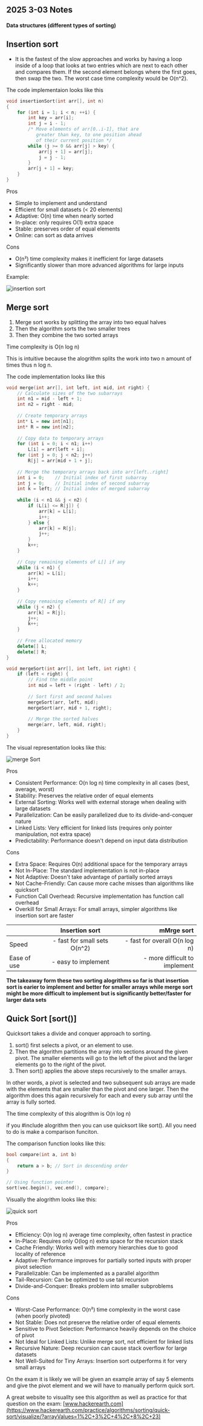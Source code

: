 ## 2025 3-03 Notes
#### Data structures (different types of sorting)
## Insertion sort
- It is the fastest of the slow approaches and works by
having a loop inside of a loop that looks at two entries which are next to each other and compares them. If the second element belongs where the first goes, then swap the two. The worst case time complexity would be O(n^2).

The code implementaion looks like this

``` cpp
void insertionSort(int arr[], int n)
{
    for (int i = 1; i < n; ++i) {
        int key = arr[i];
        int j = i - 1;
        /* Move elements of arr[0..i-1], that are
           greater than key, to one position ahead
           of their current position */
        while (j >= 0 && arr[j] > key) {
            arr[j + 1] = arr[j];
            j = j - 1;
        }
        arr[j + 1] = key;
    }
}   
```

Pros

* Simple to implement and understand
* Efficient for small datasets (< 20 elements)
* Adaptive: O(n) time when nearly sorted
* In-place: only requires O(1) extra space
* Stable: preserves order of equal elements
* Online: can sort as data arrives

Cons

* O(n²) time complexity makes it inefficient for large datasets
* Significantly slower than more advanced algorithms for large inputs

Example:

![insertion sort](insertionSort.png)


## Merge sort
1) Merge sort works by splitting the array into two equal halves 
2) Then the algorithm sorts the two smaller trees
3) Then they combine the two sorted arrays

Time complexity is O(n log n)

This is intuitive because the alogrithm splits the work into two n amount of times thus n log n.

The code implementation looks like this

``` c++
void merge(int arr[], int left, int mid, int right) {
    // Calculate sizes of the two subarrays
    int n1 = mid - left + 1;
    int n2 = right - mid;
    
    // Create temporary arrays
    int* L = new int[n1];
    int* R = new int[n2];
    
    // Copy data to temporary arrays
    for (int i = 0; i < n1; i++)
        L[i] = arr[left + i];
    for (int j = 0; j < n2; j++)
        R[j] = arr[mid + 1 + j];
    
    // Merge the temporary arrays back into arr[left..right]
    int i = 0;    // Initial index of first subarray
    int j = 0;    // Initial index of second subarray
    int k = left; // Initial index of merged subarray
    
    while (i < n1 && j < n2) {
        if (L[i] <= R[j]) {
            arr[k] = L[i];
            i++;
        } else {
            arr[k] = R[j];
            j++;
        }
        k++;
    }
    
    // Copy remaining elements of L[] if any
    while (i < n1) {
        arr[k] = L[i];
        i++;
        k++;
    }
    
    // Copy remaining elements of R[] if any
    while (j < n2) {
        arr[k] = R[j];
        j++;
        k++;
    }
    
    // Free allocated memory
    delete[] L;
    delete[] R;
}

void mergeSort(int arr[], int left, int right) {
    if (left < right) {
        // Find the middle point
        int mid = left + (right - left) / 2;
        
        // Sort first and second halves
        mergeSort(arr, left, mid);
        mergeSort(arr, mid + 1, right);
        
        // Merge the sorted halves
        merge(arr, left, mid, right);
    }
} 
```



The visual representation looks like this:

![merge Sort](MergeSort.png)

Pros

-    Consistent Performance: O(n log n) time complexity in all cases (best, average, worst)
- Stability: Preserves the relative order of equal elements
- External Sorting: Works well with external storage when dealing with large datasets
- Parallelization: Can be easily parallelized due to its divide-and-conquer nature
- Linked Lists: Very efficient for linked lists (requires only pointer manipulation, not extra space)
- Predictability: Performance doesn't depend on input data distribution

Cons

- Extra Space: Requires O(n) additional space for the temporary arrays
- Not In-Place: The standard implementation is not in-place
- Not Adaptive: Doesn't take advantage of partially sorted arrays
- Not Cache-Friendly: Can cause more cache misses than algorithms like quicksort
- Function Call Overhead: Recursive implementation has function call overhead
- Overkill for Small Arrays: For small arrays, simpler algorithms like insertion sort are faster



|      | Insertion sort | mMrge sort   |
| :---        |    :----:   |          ---: |
| Speed      | - fast for small sets O(n^2)      |- fast for overall O(n log n)  |
| Ease of use   | -  easy to implement        | - more difficult to implement  |

**The takeaway form these two sorting alogrithms so far is that insertion sort is earier to implement and better for smaller arrays while merge sort might be more difficult to implement but is significantly better/faster for larger data sets**


## Quick Sort [sort()]
Quicksort takes a divide and conquer approach to sorting.

1) sort() first selects a pivot, or an element to use.
2) Then the algorithm partitions the array into sections around the given pivot. The smaller elements will go to the left of the pivot and the larger elements go to the right of the pivot.
3) Then sort() applies the above steps recursively to the smaller arrays.

In other words, a pivot is selected and two subsequent sub arrays are made with the elements that are smaller than the pivot and one larger. Then the algorithm does this again recursively for each and every sub array until the array is fully sorted.

The time complexity of this alogrithm is O(n log n)

if you #include alogrithm then you can use quicksort like sort(). All you need to do is make a comparison funciton.

The comparison function looks like this:
``` cpp 
bool compare(int a, int b) 
{
    return a > b; // Sort in descending order
}

// Using function pointer
sort(vec.begin(), vec.end(), compare);

```

Visually the alogrithm looks like this: 

![quick sort](quickSort.png)


Pros

- Efficiency: O(n log n) average time complexity, often fastest in practice
- In-Place: Requires only O(log n) extra space for the recursion stack
- Cache Friendly: Works well with memory hierarchies due to good locality of reference
- Adaptive: Performance improves for partially sorted inputs with proper pivot selection
- Parallelizable: Can be implemented as a parallel algorithm
- Tail-Recursion: Can be optimized to use tail recursion
- Divide-and-Conquer: Breaks problem into smaller subproblems

Cons

- Worst-Case Performance: O(n²) time complexity in the worst case (when poorly pivoted)
- Not Stable: Does not preserve the relative order of equal elements
- Sensitive to Pivot Selection: Performance heavily depends on the choice of pivot
- Not Ideal for Linked Lists: Unlike merge sort, not efficient for linked lists
- Recursive Nature: Deep recursion can cause stack overflow for large datasets
- Not Well-Suited for Tiny Arrays: Insertion sort outperforms it for very small arrays


On the exam it is likely we will be given an example array of say 5 elements and give the pivot element and we will have to manually perform quick sort.

A great website to visuallty see this algorithm as well as practice for that question on the exam:  [www.hackerearth.com](https://www.hackerearth.com/practice/algorithms/sorting/quick-sort/visualize/?arrayValues=1%2C+3%2C+4%2C+8%2C+23)

#
#

